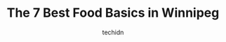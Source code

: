 ---
layout: ampstory
image: https://i0.wp.com/www.auto.or.id/wp-content/uploads/2023/06/de-lucas-0-winnipeg-1686323187.jpeg?resize=640,853
author: techidn
featured: false
description: Winnipeg, Manitoba, Canada is a haven for Food Basics enthusiasts, boasting an impressive array of 7 top-notch establishments. Whether youre a seasoned connoisseur or simply curious to expl
title: The 7 Best Food Basics in Winnipeg
cover:
   title: The 7 Best Food Basics in Winnipeg
   subtitle: AUTO.OR.ID
   background: https://www.auto.or.id/wp-content/uploads/2023/06/de-lucas-0-winnipeg-1686323187.jpeg

pages: 
 - layout: thirds
   top: <h1>#1 Food Basics</h1>
   bottom: "<p>Worst self-checkout experience ever! Constant alarms for bagged items. Lightweight item? Alarm. Shifted things in the bag for better fit? Alarm. Bumped the bag? Alarm. Br</p>"
   background: https://www.auto.or.id/wp-content/uploads/2023/06/de-lucas-1-winnipeg-1686323188.jpeg
   backgroundblur: true
 - layout: thirds
   top: <h1>#2 Food Basics</h1>
   bottom: "<p>2090 Lauzon Rd, Windsor, ON N8T 2Z3, Canada</p>"
   background: https://www.auto.or.id/wp-content/uploads/2023/06/de-lucas-2-winnipeg-1686323189.jpeg
   cta:
      link: https://www.auto.or.id/the-7-best-food-basics-in-winnipeg/
      text: The 7 Best Food Basics in Winnipeg
 - layout: thirds
   top: <h1>#3 Food Basics</h1>
   bottom: "<p>45 Overlea Blvd, Toronto, ON M4H 1C3, Canada</p>"
   background: https://images.unsplash.com/photo-1632275229274-0f1031f6b16b?ixlib=rb-4.0.3&ixid=MnwxMjA3fDB8MHxwaG90by1wYWdlfHx8fGVufDB8fHx8&auto=format&fit=crop&w=640&h=853&q=80
   cta:
      link: https://www.auto.or.id/the-7-best-food-basics-in-winnipeg/
      text: The 7 Best Food Basics in Winnipeg
 - layout: thirds
   top: <h1>#4 De Lucas</h1>
   bottom: "<p>950 Portage Ave, Winnipeg, MB R3G 0R1, Canada</p>"
   background: https://images.unsplash.com/photo-1629661414961-62b0d03007ab?ixlib=rb-4.0.3&ixid=MnwxMjA3fDB8MHxwaG90by1wYWdlfHx8fGVufDB8fHx8&auto=format&fit=crop&w=640&h=853&q=80
   cta:
      link: https://www.auto.or.id/the-7-best-food-basics-in-winnipeg/
      text: The 7 Best Food Basics in Winnipeg
 - layout: thirds
   top: <h1>#5 Red River Co-op Food Store</h1>
   bottom: "<p>1120 Grant Ave, Winnipeg, MB R3M 2A6, Canada</p>"
   background: https://images.unsplash.com/photo-1608839968395-12aed2154570?ixlib=rb-4.0.3&ixid=MnwxMjA3fDB8MHxwaG90by1wYWdlfHx8fGVufDB8fHx8&auto=format&fit=crop&w=640&h=853&q=80
   cta:
      link: https://www.auto.or.id/the-7-best-food-basics-in-winnipeg/
      text: The 7 Best Food Basics in Winnipeg
 - layout: thirds
   top: <h1>#6 Foodfare</h1>
   bottom: "<p>905 Portage Ave, Winnipeg, MB R3G 0P3, Canada</p>"
   background: https://images.unsplash.com/photo-1577696467479-4c92df55c24a?ixlib=rb-4.0.3&ixid=MnwxMjA3fDB8MHxwaG90by1wYWdlfHx8fGVufDB8fHx8&auto=format&fit=crop&w=640&h=853&q=80
   cta:
      link: https://www.auto.or.id/the-7-best-food-basics-in-winnipeg/
      text: The 7 Best Food Basics in Winnipeg
 - layout: thirds
   top: <h1>#7 Downtown Family Foods</h1>
   bottom: "<p>120 Donald Street Unit 1, Main Floor, Winnipeg, MB R3C 4G2, Canada</p>"
   background: https://images.unsplash.com/photo-1513219872556-78665cfff8bb?ixlib=rb-4.0.3&ixid=MnwxMjA3fDB8MHxwaG90by1wYWdlfHx8fGVufDB8fHx8&auto=format&fit=crop&w=640&h=853&q=80
   cta:
      link: https://www.auto.or.id/the-7-best-food-basics-in-winnipeg/
      text: The 7 Best Food Basics in Winnipeg
 - layout: thirds
   middle: Continue reading...
   background: https://images.unsplash.com/photo-1653047256226-5abbfa82f1d7?ixlib=rb-4.0.3&ixid=MnwxMjA3fDB8MHxwaG90by1wYWdlfHx8fGVufDB8fHx8&auto=format&fit=crop&w=640&h=853&q=80
   cta:
      link: https://www.auto.or.id/the-7-best-food-basics-in-winnipeg/
      text: The 7 Best Food Basics in Winnipeg

---